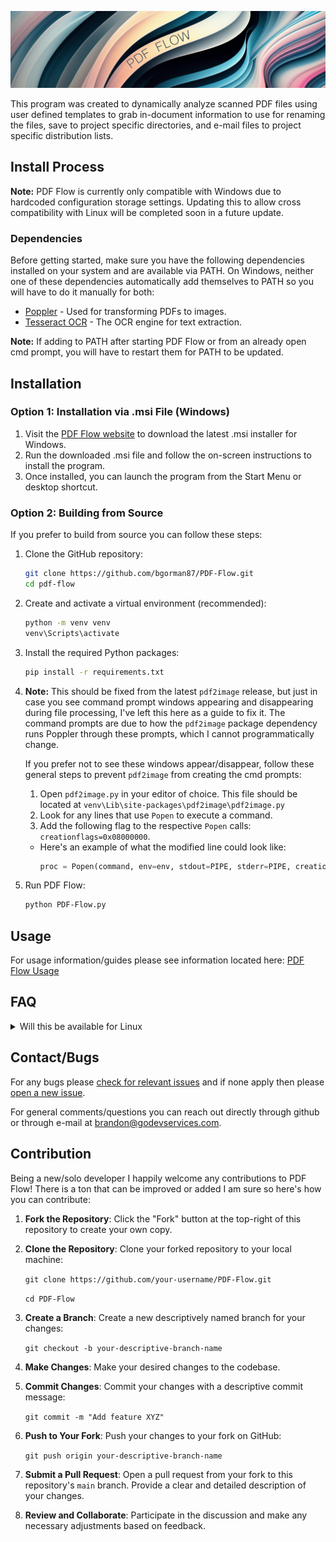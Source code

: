 ![PDF Flow Banner](assets/icons/repo%20banner.png)

This program was created to dynamically analyze scanned PDF files using user defined templates to grab in-document information to use for renaming the files, save to project specific directories, and e-mail files to project specific distribution lists.

## Install Process

**Note:** PDF Flow is currently only compatible with Windows due to hardcoded configuration storage settings. Updating this to allow cross compatibility with Linux will be completed soon in a future update.

### Dependencies

Before getting started, make sure you have the following dependencies installed on your system and are available via PATH. On Windows, neither one of these dependencies automatically add themselves to PATH so you will have to do it manually for both:

- [Poppler](https://pdf2image.readthedocs.io/en/latest/installation.html#installing-poppler) - Used for transforming PDFs to images.
- [Tesseract OCR](https://tesseract-ocr.github.io/tessdoc/Installation.html) - The OCR engine for text extraction.

**Note:** If adding to PATH after starting PDF Flow or from an already open cmd prompt, you will have to restart them for PATH to be updated.
## Installation

### Option 1: Installation via .msi File (Windows)

1. Visit the [PDF Flow website](https://pdfflow.godevservices.com) to download the latest .msi installer for Windows.
2. Run the downloaded .msi file and follow the on-screen instructions to install the program.
3. Once installed, you can launch the program from the Start Menu or desktop shortcut.

### Option 2: Building from Source

If you prefer to build from source you can follow these steps:

1. Clone the GitHub repository:

    ```bash
    git clone https://github.com/bgorman87/PDF-Flow.git
    cd pdf-flow
    ```

2. Create and activate a virtual environment (recommended):

    ```bash
    python -m venv venv
    venv\Scripts\activate
    ```

3. Install the required Python packages:

    ```bash
    pip install -r requirements.txt
    ```

4. **Note:** This should be fixed from the latest `pdf2image` release, but just in case you see command prompt windows appearing and disappearing during file processing, I've left this here as a guide to fix it. The command prompts are due to how the `pdf2image` package dependency runs Poppler through these prompts, which I cannot programmatically change.

   If you prefer not to see these windows appear/disappear, follow these general steps to prevent `pdf2image` from creating the cmd prompts:

   1. Open `pdf2image.py` in your editor of choice. This file should be located at `venv\Lib\site-packages\pdf2image\pdf2image.py`
   2. Look for any lines that use `Popen` to execute a command.
   3. Add the following flag to the respective `Popen` calls: `creationflags=0x08000000`.

   * Here's an example of what the modified line could look like:
     ```python
     proc = Popen(command, env=env, stdout=PIPE, stderr=PIPE, creationflags=0x08000000)
     ```


5. Run PDF Flow:

    ```bash
    python PDF-Flow.py
    ```

## Usage

For usage information/guides please see information located here: [PDF Flow Usage](https://pdfflow.godevservices.com/usage)

## FAQ

<details>
  <summary>Will this be available for Linux</summary>
      A: Currently have updating for cross compatibility on my list of things to do. Majority of this was created in Linux so not much to change. Should be available soon. 
</details>

## Contact/Bugs

For any bugs please [check for relevant issues](https://github.com/bgorman87/PDF-Flow/issues) and if none apply then please [open a new issue](https://github.com/bgorman87/PDF-Flow/issues/new).

For general comments/questions you can reach out directly through github or through e-mail at [brandon@godevservices.com](mailto:brandon@godevservices.com).

## Contribution

Being a new/solo developer I happily welcome any contributions to PDF Flow! There is a ton that can be improved or added I am sure so here's how you can contribute:

1. **Fork the Repository**: Click the "Fork" button at the top-right of this repository to create your own copy.

2. **Clone the Repository**: Clone your forked repository to your local machine:

    `git clone https://github.com/your-username/PDF-Flow.git`

    `cd PDF-Flow`

3. **Create a Branch**: Create a new descriptively named branch for your changes:

    `git checkout -b your-descriptive-branch-name`

4. **Make Changes**: Make your desired changes to the codebase.

5. **Commit Changes**: Commit your changes with a descriptive commit message:

    `git commit -m "Add feature XYZ"`

6. **Push to Your Fork**: Push your changes to your fork on GitHub:

    `git push origin your-descriptive-branch-name`

7. **Submit a Pull Request**: Open a pull request from your fork to this repository's `main` branch. Provide a clear and detailed description of your changes.

8. **Review and Collaborate**: Participate in the discussion and make any necessary adjustments based on feedback.


